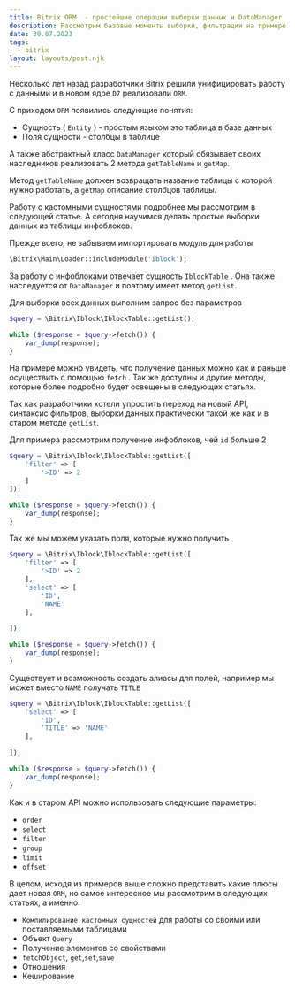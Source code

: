 ```yaml
---
title: Bitrix ORM  - простейшие операции выборки данных и DataManager
description: Рассмотрим базовые моменты выборки, фильтрации на примере работы с инфоблоками, а так же базовые понятия сущностей и класс DataManager
date: 30.07.2023
tags:
  - bitrix
layout: layouts/post.njk
---
```


Несколько лет назад разработчики Bitrix решили унифицировать работу с данными и в новом ядре `D7` реализовали `ORM`. 

С приходом `ORM` появились следующие понятия:

* Сущность ( `Entity` ) - простым языком это таблица в базе данных
* Поля сущности  - столбцы в таблице

А также абстрактный класс `DataManager` который обязывает своих наследников реализовать 2 метода `getTableName` и `getMap`.

Метод `getTableName` должен возвращать название таблицы с которой нужно работать, а `getMap` описание столбцов таблицы.

Работу с кастомными сущностями подробнее мы рассмотрим в следующей статье. А сегодня научимся делать простые выборки данных из таблицы инфоблоков.

Прежде всего, не забываем импортировать модуль для работы

```php
\Bitrix\Main\Loader::includeModule('iblock');
```

За работу с инфоблоками отвечает сущность `IblockTable` . Она также наследуется от  `DataManager` и поэтому имеет метод `getList`.

Для выборки всех данных выполним запрос без параметров 

```php
$query = \Bitrix\Iblock\IblockTable::getList();

while ($response = $query->fetch()) { 
	var_dump(response);
}
```

На примере можно увидеть, что получение данных можно как и раньше осуществить с помощью `fetch` . Так же доступны и другие методы, которые более подробно будет освещены в следующих статьях.

Так как разработчики хотели упростить переход на новый API, синтаксис фильтров, выборки данных практически такой же как и в старом методе `getList`.

Для примера рассмотрим получение инфоблоков, чей `id` больше 2

```php
$query = \Bitrix\Iblock\IblockTable::getList([
	'filter' => [
		'>ID' => 2
	]
]);

while ($response = $query->fetch()) {
	var_dump(response);
}
```

Так же мы можем указать поля, которые нужно получить

```php
$query = \Bitrix\Iblock\IblockTable::getList([
	'filter' => [
		'>ID' => 2
	],
	'select' => [
		'ID',
		'NAME'
	],
	
]);

while ($response = $query->fetch()) {
	var_dump(response);
}
```

Существует и возможность создать алиасы для полей, например мы может вместо `NAME` получать `TITLE` 

```php
$query = \Bitrix\Iblock\IblockTable::getList([
	'select' => [
		'ID',
		'TITLE' => 'NAME'
	],
	
]);

while ($response = $query->fetch()) {
	var_dump(response);
}
```

Как и в старом API можно использовать следующие параметры:

- `order`
- `select`
- `filter`
- `group`
- `limit`
- `offset`

В целом, исходя из примеров выше сложно представить какие плюсы дает новая `ORM`, но самое интересное мы рассмотрим в следующих статьях, а именно:

- `Компилирование кастомных сущностей` для работы со своими или поставляемыми таблицами
- Объект `Query`
- Получение элементов со свойствами
- `fetchObject`, `get`,`set`,`save`
- Отношения
- Кеширование


